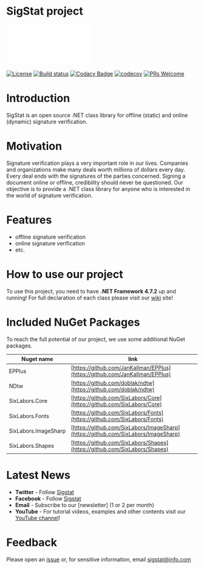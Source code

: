 # SigStat project

<!--[![N|Solid](https://allaboutcloud.info/wp-content/uploads/2017/08/signature.png)](https://sigstat.org)-->
[![](sigstat.gif)](https://sigstat.org)


[![License](https://img.shields.io/badge/license-MIT-blue.svg?style=flat)](https://github.com/hargitomi97/sigstat/blob/master/LICENSE.md)
[![Build status](https://ci.appveyor.com/api/projects/status/4om5obpqk6s57rq7/branch/master?svg=true)](https://ci.appveyor.com/project/BenceKovari/sigstat/branch/master)
[![Codacy Badge](https://api.codacy.com/project/badge/Grade/9ef04a4d496c40eabb38e798930089e6)](https://www.codacy.com/app/SigStat/sigstat?utm_source=github.com&amp;utm_medium=referral&amp;utm_content=sigstat/sigstat&amp;utm_campaign=Badge_Grade)
[![codecov](https://codecov.io/gh/sigstat/sigstat/branch/master/graph/badge.svg)](https://codecov.io/gh/sigstat/sigstat)
[![PRs Welcome](https://img.shields.io/badge/PRs-welcome-brightgreen.svg?style=flat-square)](http://makeapullrequest.com)

# Introduction

SigStat is an open source .NET class library for offline (static) and online (dynamic) signature verification. 

# Motivation

Signature verification plays a very important role in our lives. Companies and organizations make many deals worth millions of dollars every day. Every deal ends with the signatures of the parties concerned. Signing a document online or offline, credibility should never be questioned. Our objective is to provide a .NET class library for anyone who is interested in the world of signature verification.

# Features

- offline signature verification
- online signature verification
- etc.

# How to use our project
To use this project, you need to have **.NET Framework 4.7.2** up and running!
For full declaration of each class please visit our [wiki](https://github.com/sigstat/sigstat/wiki) site!

# Included NuGet Packages 

To reach the full potential of our project, we use some additional NuGet packages. 

| Nuget name | link |
| ------ | ------ |
| EPPlus | [https://github.com/JanKallman/EPPlus](https://github.com/JanKallman/EPPlus) |
| NDtw | [https://github.com/doblak/ndtw](https://github.com/doblak/ndtw) |
| SixLabors.Core | [https://github.com/SixLabors/Core](https://github.com/SixLabors/Core) |
| SixLabors.Fonts | [https://github.com/SixLabors/Fonts](https://github.com/SixLabors/Fonts) |
| SixLabors.ImageSharp | [https://github.com/SixLabors/ImageSharp](https://github.com/SixLabors/ImageSharp) |
| SixLabors.Shapes | [https://github.com/SixLabors/Shapes](https://github.com/SixLabors/Shapes) |

# Latest News <!--(Ezek valamilyen szinten seo-hoz is hozzájárulhatnak persze ehhez a jövőben kell ember aki foglalkozik ezekkel, tehát ez elég kérdéses :D)-->

- **Twitter** - Follow [Sigstat](https://twitter.com/sigstat)
- **Facebook** - Follow [Sigstat](https://facebook.com/sigstat)
- **Email** - Subscribe to our [newsletter] (1 or 2 per month)
- **YouTube** - For tutorial videos, examples and other contents visit our [YouTube channel](https://youtube.com/sigstat)!


# Feedback

Please open an [issue](https://github.com/hargitomi97/sigstat/issues/new) or, for sensitive information, email sigstat@info.com
